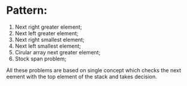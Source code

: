 
# Pattern:

1. Next right greater element;
2. Next left greater element;
3. Next right smallest element;
4. Next left smallest element;
5. Cirular array next greater element;
6. Stock span problem;

All these problems are based on single concept which checks the next eement with the top element of the stack and takes decision.